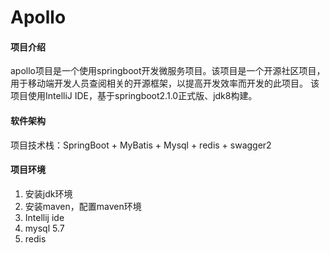 # Apollo

#### 项目介绍
apollo项目是一个使用springboot开发微服务项目。该项目是一个开源社区项目，用于移动端开发人员查阅相关的开源框架，以提高开发效率而开发的此项目。
该项目使用IntelliJ IDE，基于springboot2.1.0正式版、jdk8构建。

#### 软件架构
项目技术栈：SpringBoot + MyBatis + Mysql + redis + swagger2


#### 项目环境

1. 安装jdk环境
2. 安装maven，配置maven环境
3. Intellij ide
4. mysql 5.7
5. redis




